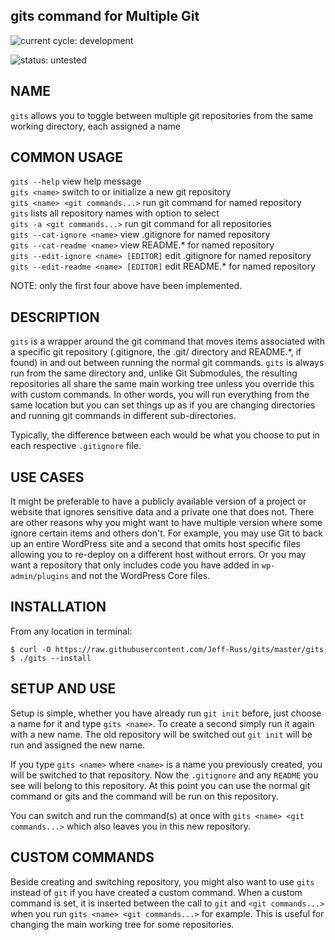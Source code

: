 ## gits command for Multiple Git

![current cycle: development](https://s3.amazonaws.com/cdn.shared/git-status-badges/current_cycle-development-yellow.svg)  

![status: untested](https://s3.amazonaws.com/cdn.shared/git-status-badges/status-untested-red.svg)  

## NAME

`gits` allows you to toggle between multiple git repositories from the same working directory, each assigned a name

## COMMON USAGE

`gits --help` view help message  
`gits <name>` switch to or initialize a new git repository  
`gits <name> <git commands...>` run git command for named repository  
`gits` lists all repository names with option to select  
`gits -a <git commands...>` run git command for all repositories  
`gits --cat-ignore <name>` view .gitignore for named repository  
`gits --cat-readme <name>` view README.* for named repository  
`gits --edit-ignore <name> [EDITOR]` edit .gitignore for named repository  
`gits --edit-readme <name> [EDITOR]` edit README.* for named repository  

NOTE: only the first four above have been implemented.

## DESCRIPTION

`gits` is a wrapper around the git command that moves items associated with a specific git repository (.gitignore, the .git/ directory and README.*, if found) in and out between running the normal git commands. `gits` is always run from the same directory and, unlike Git Submodules, the resulting repositories all share the same main working tree unless you override this with custom commands. In other words, you will run everything from the same location but you can set things up as if you are changing directories and running git commands in different sub-directories.   

Typically, the difference between each would be what you choose to put in each respective `.gitignore` file. 

## USE CASES

It might be preferable to have a publicly available version of a project or website that ignores sensitive data and a private one that does not. There are other reasons why you might want to have multiple version where some ignore certain items and others don't. For example, you may use Git to back up an entire WordPress site and a second that omits host specific files allowing you to re-deploy on a different host without errors. Or you may want a repository that only includes code you have added in `wp-admin/plugins` and not the WordPress Core files.  


## INSTALLATION

From any location in terminal:  

    $ curl -O https://raw.githubusercontent.com/Jeff-Russ/gits/master/gits
    $ ./gits --install

## SETUP AND USE

Setup is simple, whether you have already run `git init` before, just choose a name for it and type `gits <name>`. To create a second simply run it again with a new name. The old repository will be switched out `git init` will be run and assigned the new name.  

If you type `gits <name>` where `<name>` is a name you previously created, you will be switched to that repository. Now the `.gitignore` and any `README` you see will belong to this repository. At this point you can use the normal git command or gits and the command will be run on this repository.  

You can switch and run the command(s) at once with `gits <name> <git commands...>` which also leaves you in this new repository. 

## CUSTOM COMMANDS

Beside creating and switching repository, you might also want to use `gits` instead of `git` if you have created a custom command. When a custom command is set, it is inserted between the call to `git` and `<git commands...>` when you run `gits <name> <git commands...>` for example. This is useful for changing the main working tree for some repositories. 

